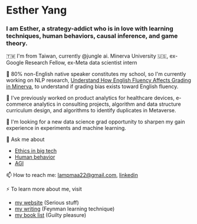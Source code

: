# Esther Yang 

### I am Esther, a strategy-addict who is in love with learning techniques, human behaviors, causal inference, and game theory. 
🇹🇼  I'm from Taiwan, currently @jungle ai. Minerva University 🇺🇸, ex-Google Research Fellow, ex-Meta data scientist intern

🔭 80% non-English native speaker constitutes my school, so I'm currently working on NLP research, [Understand How English Fluency Affects Grading in Minerva](https://www.notion.so/selflearning/Project-Summary-c17648b746d147a286a6c057d5c55d10), to understand if grading bias exists toward English fluency. 

🌱 I've previously worked on product analytics for healthcare devices, e-commerce analytics in consulting projects, algorithm and data structure curriculum design, and algorithms to identify duplicates in Metaverse.  

🤔 I'm looking for a new data science grad opportunity to sharpen my gain experience in experiments and machine learning.  

💬 Ask me about 
- [Ethics in big tech](https://lampmaa22.medium.com/ethics-in-big-tech-intro-ad9331515275)
- [Human behavior](https://selflearning.notion.site/Behave-7e64beba9f35405a857ebc6c020f9ba8)
- [AGI](https://www.notion.so/selflearning/A-Thousand-Brains-b813ebcdddc0424ebb4356f1de6f2a29)

📫 How to reach me: lampmaa22@gmail.com, [linkedin](https://www.linkedin.com/in/esther-yang1997/)

⚡️ To learn more about me, visit 
- [my website](https://www.notion.so/selflearning/Esther-Yang-693c2bb1cba7461e8dc7e6c47ea3fe5f) (Serious stuff)
- [my writing](https://lampmaa22.medium.com/) (Feynman learning technique)
- [my book list](https://www.notion.so/selflearning/Readwise-376bddcc2dbf4f71ae220400e64f5a7b) (Guilty pleasure)

